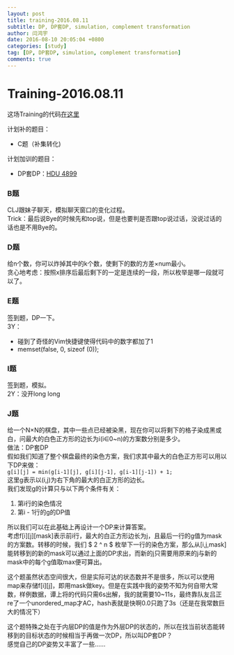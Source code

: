 ```yaml
---
layout: post
title: training-2016.08.11
subtitle: DP, DP套DP, simulation, complement transformation
author: 闫鸿宇
date: 2016-08-10 20:05:04 +0800
categories: [study]
tag: [DP, DP套DP, simulation, complement transformation]
comments: true
---
```

# Training-2016.08.11

这场Training的代码[在这里](https://github.com/New-bottle/training/tree/master/2016summer/160811)  

计划补的题目：  

  -  C题（补集转化)  

计划加训的题目：  

  -  DP套DP：[HDU 4899](http://acm.hdu.edu.cn/showproblem.php?pid=4899)

### B题
  CLJ跟妹子聊天，模拟聊天窗口的变化过程。  
  Trick：最后说Bye的时候先和top说，但是也要判是否跟top说过话，没说过话的话也是不用Bye的。

### D题
  给n个数，你可以炸掉其中的k个数，使剩下的数的方差×num最小。  
  贪心地考虑：按照x排序后最后剩下的一定是连续的一段，所以枚举是哪一段就可以了。

### E题
  签到题，DP一下。  
  3Y：  

  -  碰到了奇怪的Vim快捷键使得代码中的数字都加了1  
  -  memset(false, 0, sizeof (0));

### I题
  签到题，模拟。  
  2Y：没开long long  

### J题
  给一个N×N的棋盘，其中一些点已经被染黑，现在你可以将剩下的格子染成黑或白，问最大的白色正方形的边长为i(i∈0~n)的方案数分别是多少。  
  做法：DP套DP  
  假如我们知道了整个棋盘最终的染色方案，我们求其中最大的白色正方形可以用以下DP来做：  
    `g[i][j] = min(g[i-1][j], g[i][j-1], g[i-1][j-1]) + 1;`  
  这里g表示以(i,j)为右下角的最大的白正方形的边长。  
  我们发现g的计算只与以下两个条件有关：  
  1. 第i行的染色情况  
  2. 第i - 1行的g的DP值  

所以我们可以在此基础上再设计一个DP来计算答案。  
考虑f[i][j][mask]表示前i行，最大的白正方形边长为j，且最后一行的g值为mask的方案数。转移的时候，我们 $ 2 ^ n $ 枚举下一行的染色方案，那么从[i,j,mask]能转移到的新的mask可以通过上面的DP求出，而新的j只需要用原来的j与新的mask中的每个g值取max便可算出。

这个题虽然状态空间很大，但是实际可达的状态数并不是很多，所以可以使用map来存储f[i][j]，即用mask做key。但是在实践中我的姿势不知为何自带大常数，样例数据，谭上将的代码只需6s出解，我的就需要10~11s，最终靠队友吕正re了一个unordered_map才AC，hash表就是快啊0.0只跑了3s（还是在我常数巨大的情况下）

这个题特殊之处在于内层DP的值是作为外层DP的状态的，所以在找当前状态能转移到的目标状态的时候相当于再做一次DP，所以叫DP套DP？  
感觉自己的DP姿势又丰富了一些……
